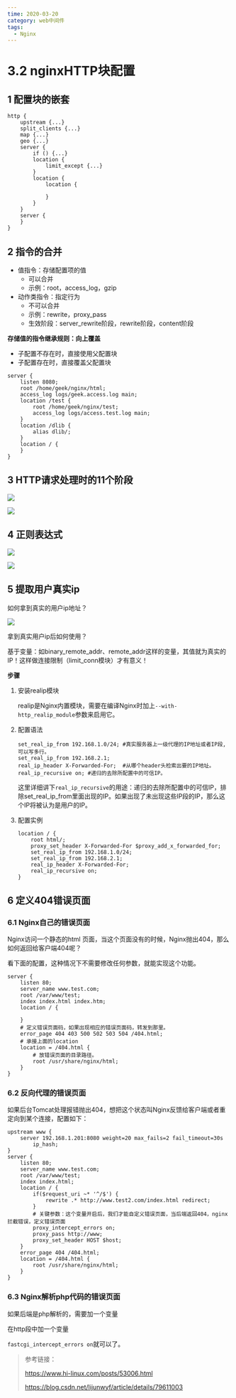 ```yaml
---
time: 2020-03-20
category: web中间件
tags:
  - Nginx
---
```


# 3.2 nginxHTTP块配置

## 1 配置块的嵌套

```nginx
http {
    upstream {...}
    split_clients {...}
    map {...}
    geo {...}
    server {
        if () {...}
        location {
            limit_except {...}
        }
        location {
            location {
                
            }
        }
    }
    server {
    }
}
```

## 2 指令的合并

* 值指令：存储配置项的值
  * 可以合并
  * 示例：root，access_log，gzip
* 动作类指令：指定行为
  * 不可以合并
  * 示例：rewrite，proxy_pass
  * 生效阶段：server_rewrite阶段，rewrite阶段，content阶段

**存储值的指令继承规则：向上覆盖**

* 子配置不存在时，直接使用父配置块
* 子配置存在时，直接覆盖父配置块

```nginx
server {
    listen 8080;
    root /home/geek/nginx/html;
    access_log logs/geek.access.log main;
    location /test {
        root /home/geek/nginx/test;
        access_log logs/access.test.log main;
    }
    location /dlib {
        alias dlib/;
    }
    location / {
    }
}
```

## 3 HTTP请求处理时的11个阶段

![](https://gitee.com/clay-wangzhi/blogImg/raw/master/blogImg/image-20200317095602291.png)

![](https://gitee.com/clay-wangzhi/blogImg/raw/master/blogImg/image-20200317095641772.png)

## 4 正则表达式

![](https://gitee.com/clay-wangzhi/blogImg/raw/master/blogImg/image-20200317093833697.png)

![](https://gitee.com/clay-wangzhi/blogImg/raw/master/blogImg/image-20200317094000335.png)

## 5 提取用户真实ip

如何拿到真实的用户ip地址？

![](https://gitee.com/clay-wangzhi/blogImg/raw/master/blogImg/image-20200317095930682.png)

拿到真实用户ip后如何使用？

基于变量：如binary_remote_addr、remote_addr这样的变量，其值就为真实的IP！这样做连接限制（limit_conn模块）才有意义！

**步骤**

1. 安装realip模块

   realip是Nginx内置模块，需要在编译Nginx时加上`--with-http_realip_module`参数来启用它。

2. 配置语法

   ```
   set_real_ip_from 192.168.1.0/24; #真实服务器上一级代理的IP地址或者IP段,可以写多行。
   set_real_ip_from 192.168.2.1;
   real_ip_header X-Forwarded-For;  #从哪个header头检索出要的IP地址。
   real_ip_recursive on; #递归的去除所配置中的可信IP。
   ```

   这里详细讲下`real_ip_recursive`的用途：递归的去除所配置中的可信IP，排除set_real_ip_from里面出现的IP。如果出现了未出现这些IP段的IP，那么这个IP将被认为是用户的IP。

3. 配置实例

   ```nginx
   location / {
       root html/;
       proxy_set_header X-Forwarded-For $proxy_add_x_forwarded_for;
       set_real_ip_from 192.168.1.0/24;
       set_real_ip_from 192.168.2.1;
       real_ip_header X-Forwarded-For;
       real_ip_recursive on;
   }
   ```

## 6 定义404错误页面

### 6.1 Nginx自己的错误页面

Nginx访问一个静态的html 页面，当这个页面没有的时候，Nginx抛出404，那么如何返回给客户端404呢？

看下面的配置，这种情况下不需要修改任何参数，就能实现这个功能。

```nginx
server {
    listen 80;
    server_name www.test.com;
    root /var/www/test;
    index index.html index.htm;
    location / {
        
    }
    # 定义错误页面码，如果出现相应的错误页面码，转发到那里。
    error_page 404 403 500 502 503 504 /404.html;
    # 承接上面的location
    location = /404.html {
        # 放错误页面的目录路径。
        root /usr/share/nginx/html;
    }
}
```

### 6.2 反向代理的错误页面

如果后台Tomcat处理报错抛出404，想把这个状态叫Nginx反馈给客户端或者重定向到某个连接，配置如下：

```nginx
upstream www {
    server 192.168.1.201:8080 weight=20 max_fails=2 fail_timeout=30s
        ip_hash;
}
server {
    listen 80;
    server_name www.test.com;
    root /var/www/test;
    index index.html;
    location / {
        if($request_uri ~* '^/$') {
            rewrite .* http://www.test2.com/index.html redirect;
        }
        # 关键参数：这个变量开启后，我们才能自定义错误页面，当后端返回404，nginx拦截错误，定义错误页面
        proxy_intercept_errors on;
        proxy_pass http://www;
        proxy_set_header HOST $host;
    }
    error_page 404 /404.html;
    location = /404.html {
        root /usr/share/nginx/html;
    }
}
```

### 6.3 Nginx解析php代码的错误页面

如果后端是php解析的，需要加一个变量

在http段中加一个变量

`fastcgi_intercept_errors on`就可以了。

>参考链接：
>
>https://www.hi-linux.com/posts/53006.html
>
>https://blog.csdn.net/lijunwyf/article/details/79611003
